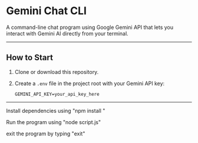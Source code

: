# Gemini Chat CLI

A command-line chat program using Google Gemini API that lets you interact with Gemini AI directly from your terminal.

---

## How to Start

1. Clone or download this repository.  
2. Create a `.env` file in the project root with your Gemini API key:

   ```env
   GEMINI_API_KEY=your_api_key_here

-----
Install dependencies using "npm install " 

Run the program using "node script.js"

exit the program by typing "exit"

